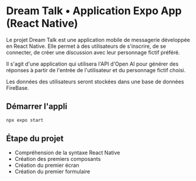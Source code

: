 # Dream Talk • Application Expo App (React Native)

Le projet Dream Talk est une application mobile de messagerie développée
en React Native. Elle permet à des utilisateurs de s'inscrire, 
de se connecter, de créer une discussion avec leur personnage fictif préféré.

Il s'agit d'une application qui utilisera l'API d'Open AI pour générer des réponses
à partir de l'entrée de l'utilisateur et du personnage fictif choisi.

Les données des utilisateurs seront stockées dans une base de données FireBase.

## Démarrer l'appli 
```bash
npx expo start
```

## Étape du projet 

- Compréhension de la syntaxe React Native
- Création des premiers composants
- Création du premier écran
- Création du premier formulaire